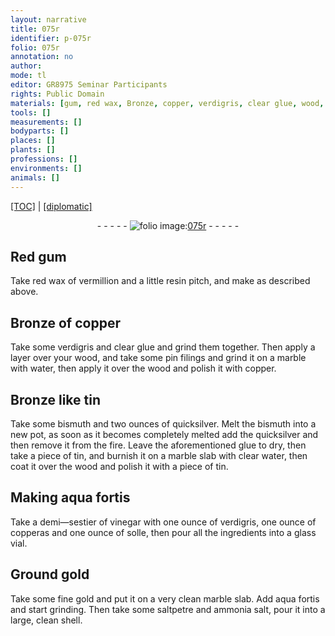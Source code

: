 ```yaml
---
layout: narrative
title: 075r
identifier: p-075r
folio: 075r
annotation: no
author:
mode: tl
editor: GR8975 Seminar Participants
rights: Public Domain
materials: [gum, red wax, Bronze, copper, verdigris, clear glue, wood, pin filings, marble, water, tin, bismuth, quicksilver, glue, clear water, aqua fortis, vinegar, copperas, solle, gold, saltpetre, ammonia salt]
tools: []
measurements: []
bodyparts: []
places: []
plants: []
professions: []
environments: []
animals: []
---
```


<p><a href="{{ site.baseurl }}/translation/">[TOC]</a> | <a href="{{ site.baseurl }}/texts/p-075r_tc/" target="_blank">[diplomatic]</a></p><div class="folio" align="center">- - - - - <a href="http://gallica.bnf.fr/ark:/12148/btv1b10500001g/f155.item" target="_blank"><img src="https://cu-mkp.github.io/2017-workshop-edition/assets/photo-icon.png" alt="folio image: " style="display:inline-block; margin-bottom:-3px;"/>075r</a> - - - - - </div>  
  

## Red <span class="m">gum</span>

 
 Take <span class="m">red wax</span> of vermillion and a little <span class="del"></span> resin pitch, <span class="sup">and make</span> as described above.
 
 
  

## <span class="m">Bronze</span> of <span class="m">copper</span>

 
 Take some <span class="m">verdigris</span> and <span class="m">clear glue</span> and grind them together. Then apply a layer over your <span class="m">wood</span>, and take some <span class="m">pin filings</span> and grind it on a <span class="m">marble</span> with <span class="m">water</span>, then apply it over the <span class="m">wood</span> and polish it with <span class="m">copper</span>.
 
 
  

## <span class="m">Bronze</span> like <span class="m">tin</span>

 
 Take some <span class="m">bismuth</span> and two ounces of <span class="m">quicksilver</span>. Melt the <span class="m">bismuth</span> into a new pot, as soon as it becomes completely melted add the <span class="del"></span> <span class="m">quicksilver</span> and then remove it from the fire. Leave the aforementioned <span class="m">glue</span> to dry, then take a piece of <span class="m">tin</span>, and burnish it on a <span class="m">marble</span> <span class="sup">slab</span> with <span class="m">clear water</span>, then coat it over the <span class="m">wood</span> and polish it with a piece of <span class="m">tin</span>.
 
 
  

## Making <span class="m">aqua fortis</span>

 
 Take a demi—sestier of <span class="m">vinegar</span> with one ounce of <span class="m">verdigris</span>, one ounce of <span class="m">copperas</span> and one ounce of <span class="m">solle</span>, then pour all the ingredients into a glass vial.
 
 
  

## Ground <span class="m">gold</span>

 
 Take some fine <span class="m">gold</span> and put it on a very clean <span class="del"></span> <span class="m">marble</span> slab. Add <span class="m">aqua fortis</span> and start grinding. Then take some <span class="m">saltpetre</span> and <span class="m">ammonia salt</span>, pour it into a large, clean shell.
 

